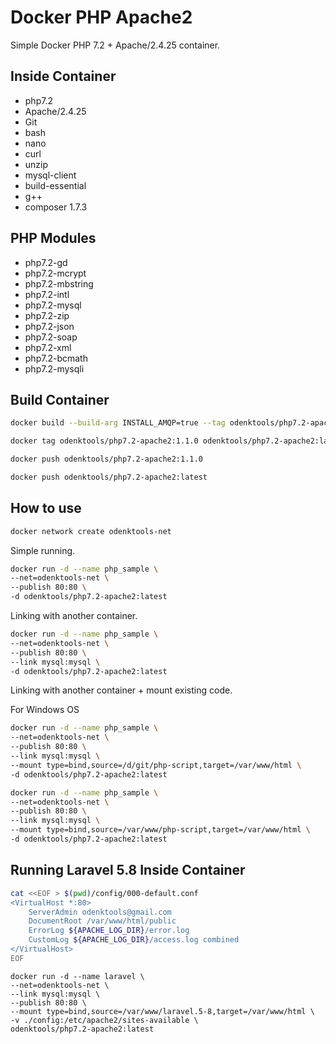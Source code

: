 # Docker PHP Apache2

Simple Docker PHP 7.2 + Apache/2.4.25 container.

## Inside Container

* php7.2
* Apache/2.4.25
* Git
* bash
* nano
* curl
* unzip
* mysql-client
* build-essential
* g++
* composer 1.7.3



## PHP Modules

* php7.2-gd
* php7.2-mcrypt
* php7.2-mbstring
* php7.2-intl
* php7.2-mysql
* php7.2-zip
* php7.2-json
* php7.2-soap
* php7.2-xml
* php7.2-bcmath
* php7.2-mysqli

## Build Container

```bash
docker build --build-arg INSTALL_AMQP=true --tag odenktools/php7.2-apache2:1.1.0 .

docker tag odenktools/php7.2-apache2:1.1.0 odenktools/php7.2-apache2:latest

docker push odenktools/php7.2-apache2:1.1.0

docker push odenktools/php7.2-apache2:latest
```

## How to use

```bash
docker network create odenktools-net
```

Simple running.

```bash
docker run -d --name php_sample \
--net=odenktools-net \
--publish 80:80 \
-d odenktools/php7.2-apache2:latest
```

Linking with another container.

```bash
docker run -d --name php_sample \
--net=odenktools-net \
--publish 80:80 \
--link mysql:mysql \
-d odenktools/php7.2-apache2:latest
```

Linking with another container + mount existing code.

For Windows OS

```bash
docker run -d --name php_sample \
--net=odenktools-net \
--publish 80:80 \
--link mysql:mysql \
--mount type=bind,source=/d/git/php-script,target=/var/www/html \
-d odenktools/php7.2-apache2:latest
```

```bash
docker run -d --name php_sample \
--net=odenktools-net \
--publish 80:80 \
--link mysql:mysql \
--mount type=bind,source=/var/www/php-script,target=/var/www/html \
-d odenktools/php7.2-apache2:latest
```

## Running Laravel 5.8 Inside Container

```bash
cat <<EOF > $(pwd)/config/000-default.conf
<VirtualHost *:80>
    ServerAdmin odenktools@gmail.com
    DocumentRoot /var/www/html/public
    ErrorLog ${APACHE_LOG_DIR}/error.log
    CustomLog ${APACHE_LOG_DIR}/access.log combined
</VirtualHost>
EOF
```

```
docker run -d --name laravel \
--net=odenktools-net \
--link mysql:mysql \
--publish 80:80 \
--mount type=bind,source=/var/www/laravel.5-8,target=/var/www/html \
-v ./config:/etc/apache2/sites-available \
odenktools/php7.2-apache2:latest
```